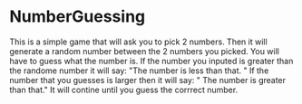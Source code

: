 # NumberGuessing
This is a simple game that will ask you to pick 2 numbers. Then it will generate a random number between the 2 numbers you picked. 
You will have to guess what the number is. If the number you inputed is greater than the randome number it will say: "The number is less than that. "
If the number that you guesses is larger then it will say: " The number is greater than that." It will contine until you guess the corrrect number. 

